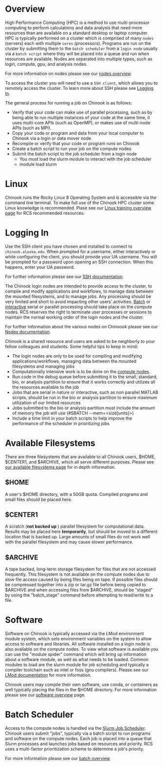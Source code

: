 # Overview

High Performance Computing (HPC) is a method to use multi-processor computing to perform calculations and data analysis that need more resources than are available on a standard desktop or laptop computer. HPC is typically performed on a cluster which is comprised of many `nodes` (servers) each with multiple `cores` (processors). Programs are run on the cluster by submitting them to the `batch scheduler` from a `login node` usually via a `batch script` where they will be placed into a queue and run when resources are available. Nodes are separated into multiple types, such as login, compute, gpu, and analysis nodes.

For more information on nodes please see our [nodes overview](./nodes.md).

To access the cluster you will need to use a `SSH client`, which allows you to remotely access the cluster. To learn more about SSH please see [Logging In](#logging-in).

The general process for running a job on Chinook is as follows:

* Verify that your code can make use of parallel processing, such as by being able to run multiple instances of your code at the same time, it uses multi-core APIs (such as OpenMP), or makes use of multi-node APIs (such as MPI).
* Copy your code or program and data from your local computer to Chinook via a login or data mover node
* Recompile or verify that your code or program runs on Chinook
* Create a batch script to run your job on the compute nodes
* Submit the batch script to the job scheduler from a login node
    * You must load the slurm module to interact with the job scheduler
    * module load slurm

# Linux

Chinook runs the Rocky Linux 8 Operating System and is accessible via the command line terminal. To make full use of the Chinook HPC cluster some Linux knowledge is recommended. Plase see our [Linux training overview page](./linux-training-overview.md) for RCS recommended resources.

# Logging In

Use the SSH client you have chosen and installed to connect to `chinook.alaska.edu`. When prompted for a username, either interactively or while configuring the client, you should provide your UA username. You will be prompted for a password upon opening an SSH connection. When this happens, enter your UA password.

For further information please see our [SSH documentation](ssh.md).

The Chinook login nodes are intended to provide access to the cluster, to compile and modify applications and workflows, to manage data between the mounted filesystems, and to manage jobs. Any processing should be very limited and short to avoid impacting other users' activities. [Batch](../using-batch/using-the-batch-system.md) or [interactive](../using-batch/interactive-jobs.md) serial or parallel processing should take place on the compute nodes. RCS reserves the right to terminate user processes or sessions to maintain the normal working order of the login nodes and the cluster.

For further information about the various nodes on Chinoook please see our [Nodes documentation](nodes.md).

Chinook is a shared resource and users are asked to be neighborly to your fellow colleagues and students. Some helpful tips to keep in mind:

* The login nodes are only to be used for compiling and modifying applications/workflows, managing data between the mounted filesystems and managing jobs
* Computationally intensive work is to be done on the [compute nodes](../using-batch/using-the-batch-system.md).
* Run code in the debug queue before submitting it to the small, standard, bio, or analysis partition to ensure that it works correctly and utilizes all the resources available to the job
* Jobs that are serial in nature or interactive, such as non parallel MATLAB scripts, should be run in the bio or analysis partition to ensure maximum utilization of our limited resources
* Jobs submitted to the bio or analysis partition must include the amount of memory the job will use (#SBATCH --mem=\<size\[units]>)
* Include a time limit in your batch scripts to help improve the performance of the scheduler in prioritizing jobs

# Available Filesystems

There are three filesystems that are available to all Chinook users, $HOME, $CENTER1, and $ARCHIVE, which all serve different purposes. Please see [our available filesystems page](../available-filesystems/available-filesystems.md) for in depth information.

## $HOME
A user's $HOME directory, with a 50GB quota. Compiled programs and small files should be placed here.

## $CENTER1
A scratch (**not backed up** ) parallel filesystem for computational data. Results may be placed here **temporarily**, but should be moved to a different location that is backed up. Large amounts of small files do not work well with the parallel filesystem and may cause slower performance.

## $ARCHIVE
A tape backed, long-term storage filesystem for files that are not accessed frequently. This filesystem is not available on the compute nodes due to slow file access caused by being files being on tape. If possible files should be compressed together into a zip or tar.gz file before being copied to $ARCHIVE and when accessing files from $ARCHIVE, should be "staged" by using the "batch_stage" command before attempting to read/write to a file.

# Software

Software on Chinook is typically accessed via the LMod environment module system, which sets environment variables on the system to allow access to software and libraries. All software installed on a login node is also available on the compute nodes. To view what software is available you can use the "module spider" command which will bring up information about a software module, as well as what needs to be loaded. Common modules to load are the slurm module for job scheduling and typically a compiler toolchain such as intel or foss (gnu compilers). Please see our [LMod documentation](../third-party-software/lmod.md) for more information.

Chinook users may compile their own software, use conda, or containers as well typically placing the files in the $HOME directory. For more information please see our [software overview](../third-party-software/software-overview.md) page.

# Batch Scheduler

Access to the compute nodes is handled via the [Slurm Job Scheduler](https://slurm.schedmd.com/quickstart.html). Chinook users submit "jobs", typically via a batch script to run programs and software on the compute nodes. Each job is placed into a queue that Slurm processes and launches jobs based on resources and priority. RCS uses a multi-factor prioritization scheme to determine a job's priority.

For more information please see our [batch overview](../using-batch/batch-overview.md)
